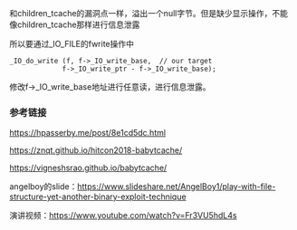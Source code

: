 
和children_tcache的漏洞点一样，溢出一个null字节。但是缺少显示操作，不能像children_tcache那样进行信息泄露

所以要通过_IO_FILE的fwrite操作中

```
_IO_do_write (f, f->_IO_write_base,  // our target
			 f->_IO_write_ptr - f->_IO_write_base);
```

修改f->_IO_write_base地址进行任意读，进行信息泄露。

### 参考链接

https://hpasserby.me/post/8e1cd5dc.html

https://znqt.github.io/hitcon2018-babytcache/

https://vigneshsrao.github.io/babytcache/

angelboy的slide：https://www.slideshare.net/AngelBoy1/play-with-file-structure-yet-another-binary-exploit-technique

演讲视频：https://www.youtube.com/watch?v=Fr3VU5hdL4s